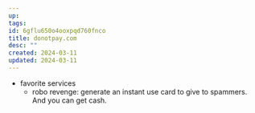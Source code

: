 ```yaml
---
up: 
tags: 
id: 6gflu650o4ooxpqd760fnco
title: donotpay.com
desc: ""
created: 2024-03-11
updated: 2024-03-11
---
```

- favorite services 
	- robo revenge: generate an instant use card to give to spammers. And you can get cash. 